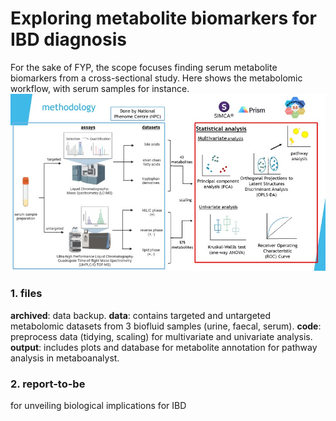 # Exploring metabolite biomarkers for IBD diagnosis 
For the sake of FYP, the scope focuses finding serum metabolite biomarkers from a cross-sectional study.
Here shows the metabolomic workflow, with serum samples for instance.
![](image/methodology_NPC.jpeg)
### 1. files

**archived**: data backup.
**data**: contains targeted and untargeted metabolomic datasets from 3 biofluid samples (urine, faecal, serum). 
**code**: preprocess data (tidying, scaling) for multivariate and univariate analysis. 
**output**: includes plots and database for metabolite annotation for pathway analysis in metaboanalyst.

### 2. report-to-be
for unveiling biological implications for IBD